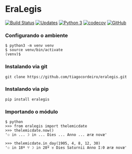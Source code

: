 # EraLegis

[![Build Status](https://travis-ci.org/tiagocordeiro/eralegis.svg?branch=master)](https://travis-ci.org/tiagocordeiro/eralegis)
[![Updates](https://pyup.io/repos/github/tiagocordeiro/eralegis/shield.svg)](https://pyup.io/repos/github/tiagocordeiro/eralegis/)
[![Python 3](https://pyup.io/repos/github/tiagocordeiro/eralegis/python-3-shield.svg)](https://pyup.io/repos/github/tiagocordeiro/eralegis/)
[![codecov](https://codecov.io/gh/tiagocordeiro/eralegis/branch/master/graph/badge.svg)](https://codecov.io/gh/tiagocordeiro/eralegis)
[![GitHub](https://img.shields.io/github/license/mashape/apistatus.svg)](https://github.com/tiagocordeiro/eralegis/blob/master/LICENSE)

### Configurando o ambiente
```shell
$ python3 -m venv venv
$ source venv/bin/activate
(venv)$ 
```

### Instalando via git
```shell
git clone https://github.com/tiagocordeiro/eralegis.git
```

### Instalando via pip
```shell
pip install eralegis
```

### Importando o módulo
```shell
$ python
>>> from eralegis import thelemicdate
>>> thelemicdate.now()
'☉ in ... ☽ in ... Dies ... Anno ... æræ novæ'

>>> thelemicdate.in_day(1905, 4, 8, 12, 30)
'☉ in 18º ♈ ☽ in 28º ♉ Dies Saturnii Anno I:0 æræ novæ'

```
